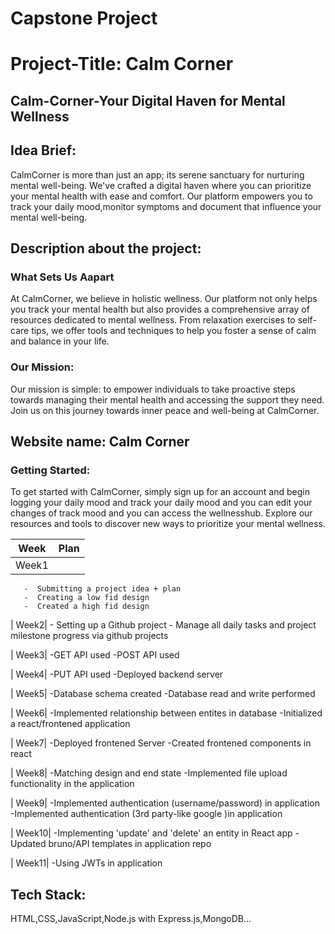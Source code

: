 # Capstone Project

# Project-Title: Calm Corner

## Calm-Corner-Your Digital Haven for Mental Wellness

## Idea Brief:

CalmCorner is more than just an app; its serene sanctuary for nurturing mental well-being. We've crafted a digital haven where you can prioritize your mental health with ease and comfort. Our platform empowers you to track your daily mood,monitor symptoms and document that influence your mental well-being.

## Description about the project:

### What Sets Us Aapart

At CalmCorner, we believe in holistic wellness. Our platform not only helps you track your mental health but also provides a comprehensive array of resources dedicated to mental wellness. From relaxation exercises to self-care tips, we offer tools and techniques to help you foster a sense of calm and balance in your life.

### Our Mission:

Our mission is simple: to empower individuals to take proactive steps towards managing their mental health and accessing the support they need. Join us on this journey towards inner peace and well-being at CalmCorner.

## Website name: Calm Corner

### Getting Started:

  To get started with CalmCorner, simply sign up for an account and begin logging your daily mood and track your daily mood and you can edit your changes of track mood and you can access the wellnesshub. Explore our resources and tools to discover new ways to prioritize your mental wellness.

| Week | Plan |
| ---  | ---  |
| Week1|
       -  Submitting a project idea + plan
       -  Creating a low fid design
       -  Created a high fid design

| Week2|
       -  Setting up a Github project
       -  Manage all daily tasks and project milestone progress via github projects

| Week3|
       -GET API used
       -POST API used

| Week4|
       -PUT API used
       -Deployed backend server

| Week5|
       -Database schema created
       -Database read and write performed

| Week6|
       -Implemented relationship between entites in database
       -Initialized a react/frontened application
       
| Week7|
       -Deployed frontened Server
       -Created frontened components in react

| Week8|
       -Matching design and end state
       -Implemented file upload functionality in the application

| Week9|
       -Implemented authentication (username/password) in application
       -Implemented authentication (3rd party-like google )in application

| Week10|
        -Implementing 'update' and 'delete' an entity in React app
        -Updated bruno/API templates in application repo

| Week11|
        -Using JWTs in application           


## Tech Stack:
   HTML,CSS,JavaScript,Node.js with Express.js,MongoDB...                     
       


   
